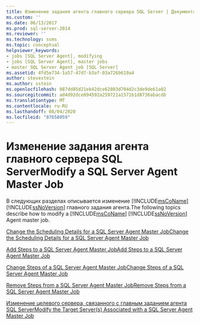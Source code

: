 ```yaml
---
title: Изменение задания агента главного сервера SQL Server | Документация Майкрософт
ms.custom: ''
ms.date: 06/13/2017
ms.prod: sql-server-2014
ms.reviewer: ''
ms.technology: ssms
ms.topic: conceptual
helpviewer_keywords:
- jobs [SQL Server Agent], modifying
- jobs [SQL Server Agent], master jobs
- master SQL Server Agent job [SQL Server]
ms.assetid: 4fd5e734-1a57-47d7-b3af-03a726b619a4
author: stevestein
ms.author: sstein
ms.openlocfilehash: 087dd85d21eb42dce62803d704d2c3de9de61a02
ms.sourcegitcommit: ad4d92dce894592a259721a1571b1d8736abacdb
ms.translationtype: MT
ms.contentlocale: ru-RU
ms.lasthandoff: 08/04/2020
ms.locfileid: "87658059"
---
```

# <a name="modify-a-sql-server-agent-master-job"></a><span data-ttu-id="a3f7a-102">Изменение задания агента главного сервера SQL Server</span><span class="sxs-lookup"><span data-stu-id="a3f7a-102">Modify a SQL Server Agent Master Job</span></span>
  <span data-ttu-id="a3f7a-103">В следующих разделах описывается изменение [!INCLUDE[msCoName](../../includes/msconame-md.md)] [!INCLUDE[ssNoVersion](../../includes/ssnoversion-md.md)] главного задания агента.</span><span class="sxs-lookup"><span data-stu-id="a3f7a-103">The following topics describe how to modify a [!INCLUDE[msCoName](../../includes/msconame-md.md)] [!INCLUDE[ssNoVersion](../../includes/ssnoversion-md.md)] Agent master job.</span></span>  
  
 [<span data-ttu-id="a3f7a-104">Change the Scheduling Details for a SQL Server Agent Master Job</span><span class="sxs-lookup"><span data-stu-id="a3f7a-104">Change the Scheduling Details for a SQL Server Agent Master Job</span></span>](change-the-scheduling-details-for-a-sql-server-agent-master-job.md)  
  
 [<span data-ttu-id="a3f7a-105">Add Steps to a SQL Server Agent Master Job</span><span class="sxs-lookup"><span data-stu-id="a3f7a-105">Add Steps to a SQL Server Agent Master Job</span></span>](../object/add-steps-to-a-sql-server-agent-master-job.md)  
  
 [<span data-ttu-id="a3f7a-106">Change Steps of a SQL Server Agent Master Job</span><span class="sxs-lookup"><span data-stu-id="a3f7a-106">Change Steps of a SQL Server Agent Master Job</span></span>](change-steps-of-a-sql-server-agent-master-job.md)  
  
 [<span data-ttu-id="a3f7a-107">Remove Steps from a SQL Server Agent Master Job</span><span class="sxs-lookup"><span data-stu-id="a3f7a-107">Remove Steps from a SQL Server Agent Master Job</span></span>](remove-steps-from-a-sql-server-agent-master-job.md)  
  
 [<span data-ttu-id="a3f7a-108">Изменение целевого сервера, связанного с главным заданием агента SQL Server</span><span class="sxs-lookup"><span data-stu-id="a3f7a-108">Modify the Target Server&#40;s&#41; Associated with a SQL Server Agent Master Job</span></span>](modify-the-target-server-s-associated-with-a-sql-server-agent-master-job.md)  
  
  
